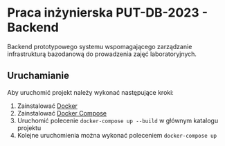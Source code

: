 # Praca inżynierska PUT-DB-2023 - Backend
Backend prototypowego systemu wspomagającego zarządzanie infrastrukturą bazodanową do prowadzenia zajęć laboratoryjnych.

## Uruchamianie
Aby uruchomić projekt należy wykonać następujące kroki:
1. Zainstalować [Docker](https://docs.docker.com/get-docker/)
2. Zainstalować [Docker Compose](https://docs.docker.com/compose/install/)
3. Uruchomić polecenie `docker-compose up --build` w głównym katalogu projektu
4. Kolejne uruchomienia można wykonać poleceniem `docker-compose up`
